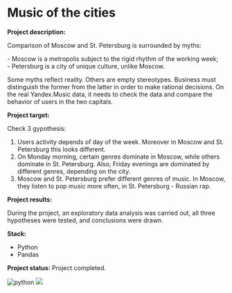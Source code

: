 # Music of the cities

**Project description:**

Comparison of Moscow and St. Petersburg is surrounded by myths:

\- Moscow is a metropolis subject to the rigid rhythm of the working week;  
\- Petersburg is a city of unique culture, unlike Moscow.

Some myths reflect reality. Others are empty stereotypes. Business must distinguish the former from the latter in order to make rational decisions. On the real Yandex.Music data, it needs to check the data and compare the behavior of users in the two capitals.

     
**Project target:** 

Check 3 gypothesis:
1. Users activity depends of day of the week. Moreover in Moscow and St. Petersburg this looks different.
2. On Monday morning, certain genres dominate in Moscow, while others dominate in St. Petersburg. Also, Friday evenings are dominated by different genres, depending on the city.
3. Moscow and St. Petersburg prefer different genres of music. In Moscow, they listen to pop music more often, in St. Petersburg - Russian rap.

**Project results:**

During the project, an exploratory data analysis was carried out, all three hypotheses were tested, and conclusions were drawn.

**Stack:**

- Python 
- Pandas

**Project status:** Project completed.

![python](https://img.shields.io/badge/Python-3.9-blue) 
<img src="https://img.shields.io/badge/Pandas-DarkSlateGray?style=flat&logo=pandas&logoColor=ЦВЕТ ЛОГОТИПА"/>
